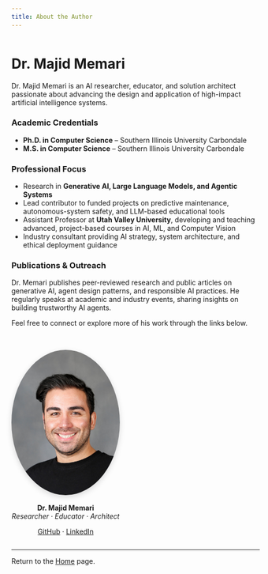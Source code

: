 ```yaml
---
title: About the Author
---
```


<div style="display:flex; flex-wrap:wrap; gap:2rem; align-items:flex-start;">

<div style="flex:1 1 60%; min-width:260px;">

# Dr. Majid Memari

Dr. Majid Memari is an AI researcher, educator, and solution architect passionate about advancing the design and application of high-impact artificial intelligence systems.

### Academic Credentials

- **Ph.D. in Computer Science** – Southern Illinois University Carbondale
- **M.S. in Computer Science** – Southern Illinois University Carbondale

### Professional Focus

- Research in **Generative AI, Large Language Models, and Agentic Systems**
- Lead contributor to funded projects on predictive maintenance, autonomous-system safety, and LLM-based educational tools
- Assistant Professor at **Utah Valley University**, developing and teaching advanced, project-based courses in AI, ML, and Computer Vision
- Industry consultant providing AI strategy, system architecture, and ethical deployment guidance

### Publications & Outreach

Dr. Memari publishes peer-reviewed research and public articles on generative AI, agent design patterns, and responsible AI practices. He regularly speaks at academic and industry events, sharing insights on building trustworthy AI agents.

Feel free to connect or explore more of his work through the links below.

</div>

<div style="flex:0 0 220px; max-width:220px; text-align:center;">
  <img src="./majid_memari_profile.png" alt="Dr. Majid Memari" style="width:100%; border-radius:50%; box-shadow:0 4px 12px rgba(0,0,0,0.15);">
  <p><strong>Dr. Majid Memari</strong><br><em>Researcher · Educator · Architect</em></p>
  <p>
    <a href="https://github.com/memari-majid" target="_blank">GitHub</a> ·
    <a href="https://www.linkedin.com/in/majidmemari/" target="_blank">LinkedIn</a>
  </p>
</div>

</div>

---

Return to the [Home](index.md) page. 